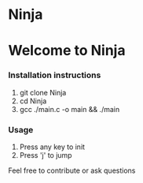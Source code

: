 # Ninja

<h1> Welcome to Ninja </h1>

<h3> Installation instructions </h3>

<ol>
  <li>git clone Ninja</li>
  <li>cd Ninja</li>
  <li>gcc ./main.c -o main && ./main</li>
</ol>

<h3> Usage </h3>
<ol>
  <li>Press any key to init</li>
  <li>Press 'j' to jump</li>
</ol>

<p>
  Feel free to contribute or ask questions
</p>
